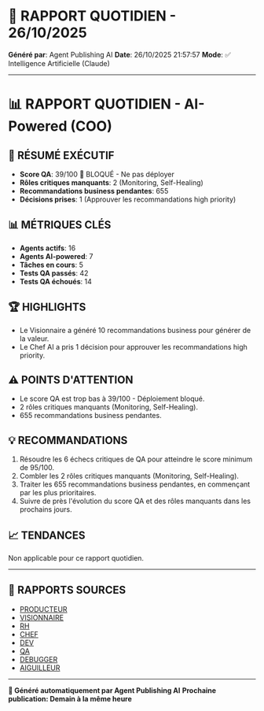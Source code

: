 # 📰 RAPPORT QUOTIDIEN - 26/10/2025

**Généré par**: Agent Publishing AI
**Date**: 26/10/2025 21:57:57
**Mode**: ✅ Intelligence Artificielle (Claude)

---

# 📊 RAPPORT QUOTIDIEN - AI-Powered (COO)

## 🎯 RÉSUMÉ EXÉCUTIF

- **Score QA**: 39/100 🔴 BLOQUÉ - Ne pas déployer
- **Rôles critiques manquants**: 2 (Monitoring, Self-Healing)
- **Recommandations business pendantes**: 655
- **Décisions prises**: 1 (Approuver les recommandations high priority)

## 📊 MÉTRIQUES CLÉS

- **Agents actifs**: 16
- **Agents AI-powered**: 7
- **Tâches en cours**: 5
- **Tests QA passés**: 42
- **Tests QA échoués**: 14

## 🏆 HIGHLIGHTS

- Le Visionnaire a généré 10 recommandations business pour générer de la valeur.
- Le Chef AI a pris 1 décision pour approuver les recommandations high priority.

## ⚠️ POINTS D'ATTENTION 

- Le score QA est trop bas à 39/100 - Déploiement bloqué.
- 2 rôles critiques manquants (Monitoring, Self-Healing).
- 655 recommandations business pendantes.

## 💡 RECOMMANDATIONS

1. Résoudre les 6 échecs critiques de QA pour atteindre le score minimum de 95/100.
2. Combler les 2 rôles critiques manquants (Monitoring, Self-Healing).
3. Traiter les 655 recommandations business pendantes, en commençant par les plus prioritaires.
4. Suivre de près l'évolution du score QA et des rôles manquants dans les prochains jours.

## 📈 TENDANCES

Non applicable pour ce rapport quotidien.

---

## 📎 RAPPORTS SOURCES

- [PRODUCTEUR](RAPPORT-AGENT-PRODUCTEUR-AI.md)
- [VISIONNAIRE](RAPPORT-AGENT-VISIONNAIRE-AI.md)
- [RH](RAPPORT-AGENT-RH-AI.md)
- [CHEF](RAPPORT-AGENT-CHEF-AI.md)
- [DEV](RAPPORT-AGENT-DEV.md)
- [QA](RAPPORT-AGENT-QA.md)
- [DEBUGGER](RAPPORT-AGENT-DEBUGGER.md)
- [AIGUILLEUR](RAPPORT-AGENT-AIGUILLEUR-AI.md)

---

**🤖 Généré automatiquement par Agent Publishing AI**
**Prochaine publication: Demain à la même heure**
